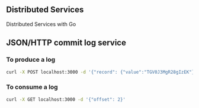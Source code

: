 ## Distributed Services
Distributed Services with Go

## JSON/HTTP commit log service
### To produce a log
```bash
curl -X POST localhost:3000 -d '{"record": {"value":"TGV0J3MgR28gIzEK"}}'
```

### To consume a log
```bash
curl -X GET localhost:3000 -d '{"offset": 2}'
```

